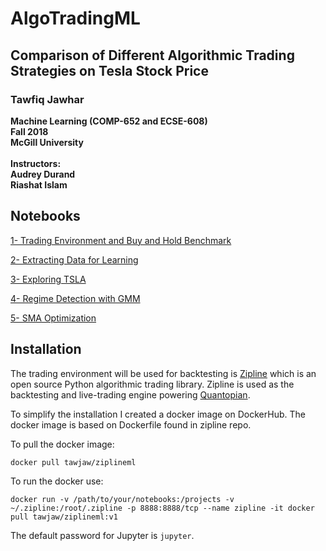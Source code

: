 # AlgoTradingML
## Comparison of Different Algorithmic Trading Strategies on Tesla Stock Price

### Tawfiq Jawhar
<b>Machine Learning (COMP-652 and ECSE-608)<br>
Fall 2018<br>
McGill University <br><br>
Instructors:<br>
Audrey Durand<br>
Riashat Islam <br></b>


## Notebooks

[1- Trading Environment and Buy and Hold Benchmark](https://github.com/tawjaw/AlgoTradingML/blob/master/1-%20Environment%20and%20Buy%20and%20Hold%20Benchmark.ipynb)

[2- Extracting Data for Learning](https://github.com/tawjaw/AlgoTradingML/blob/master/2-%20Extracting%20Data%20for%20Learning.ipynb)

[3- Exploring TSLA](https://github.com/tawjaw/AlgoTradingML/blob/master/3-%20Exploring%20TSLA.ipynb)

[4- Regime Detection with GMM](https://github.com/tawjaw/AlgoTradingML/blob/master/4-%20Regime%20Detection%20with%20GMM.ipynb)

[5- SMA Optimization](https://github.com/tawjaw/AlgoTradingML/blob/master/5-%20SMA%20Optimization.ipynb)

## Installation
The trading environment will be used for backtesting is [Zipline](https://github.com/quantopian/zipline) which is an open source Python algorithmic trading library. Zipline is used as the backtesting and live-trading engine powering [Quantopian](https://www.quantopian.com/home).

To simplify the installation I created a docker image on DockerHub. The docker image is based on Dockerfile found in zipline repo.

To pull the docker image:

```
docker pull tawjaw/ziplineml
```
To run the docker use:
```
docker run -v /path/to/your/notebooks:/projects -v ~/.zipline:/root/.zipline -p 8888:8888/tcp --name zipline -it docker pull tawjaw/ziplineml:v1
```
The default password for Jupyter is `jupyter`.

